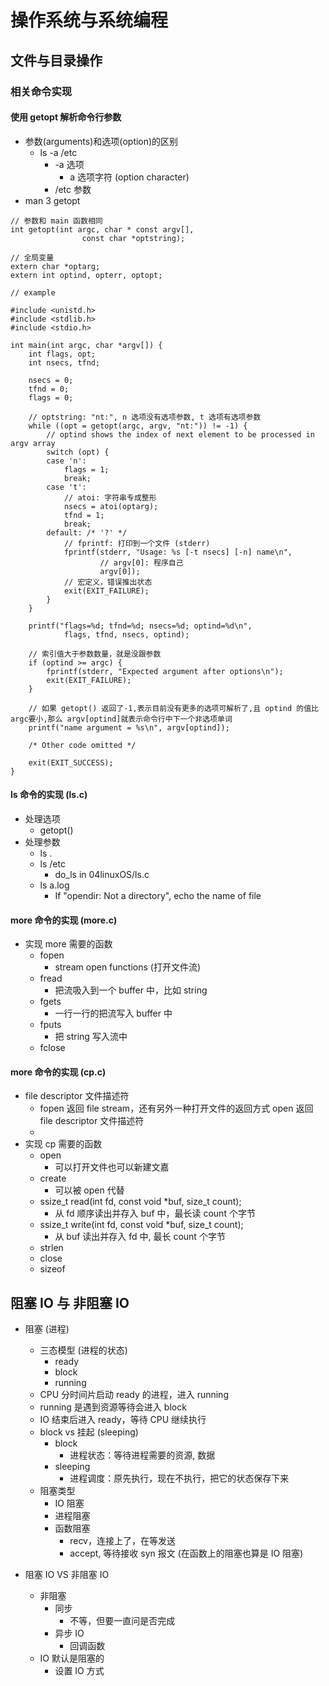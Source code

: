 # 操作系统与系统编程

## 文件与目录操作

### 相关命令实现

#### 使用 getopt 解析命令行参数

- 参数(arguments)和选项(option)的区别
	- ls -a /etc
		- -a 选项
			- a 选项字符 (option character)
		- /etc 参数
- man 3 getopt

```
// 参数和 main 函数相同
int getopt(int argc, char * const argv[],
				const char *optstring);

// 全局变量
extern char *optarg;
extern int optind, opterr, optopt;

// example

#include <unistd.h>
#include <stdlib.h>
#include <stdio.h>

int main(int argc, char *argv[]) {
	int flags, opt;
	int nsecs, tfnd;

	nsecs = 0;
	tfnd = 0;
	flags = 0;

	// optstring: "nt:", n 选项没有选项参数, t 选项有选项参数
	while ((opt = getopt(argc, argv, "nt:")) != -1) {
		// optind shows the index of next element to be processed in argv array
		switch (opt) {
		case 'n':
			flags = 1;
			break;
		case 't':
			// atoi: 字符串专成整形
			nsecs = atoi(optarg);
			tfnd = 1;
			break;
		default: /* '?' */
			// fprintf: 打印到一个文件 (stderr)
			fprintf(stderr, "Usage: %s [-t nsecs] [-n] name\n",
					// argv[0]: 程序自己
					argv[0]);
			// 宏定义，错误推出状态
			exit(EXIT_FAILURE);
		}
	}

	printf("flags=%d; tfnd=%d; nsecs=%d; optind=%d\n",
			flags, tfnd, nsecs, optind);

	// 索引值大于参数数量，就是没跟参数
	if (optind >= argc) {
		fprintf(stderr, "Expected argument after options\n");
		exit(EXIT_FAILURE);
	}

	// 如果 getopt() 返回了-1,表示目前没有更多的选项可解析了,且 optind 的值比argc要小,那么 argv[optind]就表示命令行中下一个非选项单词
	printf("name argument = %s\n", argv[optind]);

	/* Other code omitted */

	exit(EXIT_SUCCESS);
}
```

#### ls 命令的实现 (ls.c)

- 处理选项
	- getopt()
- 处理参数
	- ls .
	- ls /etc
		- do_ls in 04linuxOS/ls.c
	- ls a.log
		- If "opendir: Not a directory", echo the name of file

#### more 命令的实现 (more.c)

- 实现 more 需要的函数
	- fopen
		- stream open functions (打开文件流)
	- fread
		- 把流吸入到一个 buffer 中，比如 string
	- fgets
		- 一行一行的把流写入 buffer 中
	- fputs
		- 把 string 写入流中
	- fclose

#### more 命令的实现 (cp.c)

- file descriptor 文件描述符
	- fopen 返回 file stream，还有另外一种打开文件的返回方式 open 返回 file descriptor 文件描述符
	- 
- 实现 cp 需要的函数
	- open
		- 可以打开文件也可以新建文嘉
	- create
		- 可以被 open 代替
	- ssize_t read(int fd, const void *buf, size_t count);
		- 从 fd 顺序读出并存入 buf 中，最长读 count 个字节
	- ssize_t write(int fd, const void *buf, size_t count);
		- 从 buf 读出并存入 fd 中, 最长 count 个字节
	- strlen
	- close
	- sizeof

## 阻塞 IO 与 非阻塞 IO

- 阻塞 (进程)
	- 三态模型 (进程的状态)
		- ready
		- block
		- running
	- CPU 分时间片启动 ready 的进程，进入 running
	- running 是遇到资源等待会进入 block
	- IO 结束后进入 ready，等待 CPU 继续执行
	- block vs 挂起 (sleeping)
		- block
			- 进程状态：等待进程需要的资源, 数据
		- sleeping
			- 进程调度：原先执行，现在不执行，把它的状态保存下来
	- 阻塞类型
		- IO 阻塞
		- 进程阻塞
		- 函数阻塞
			- recv，连接上了，在等发送
			- accept, 等待接收 syn 报文 (在函数上的阻塞也算是 IO 阻塞)

- 阻塞 IO VS 非阻塞 IO
	- 非阻塞
		- 同步
			- 不等，但要一直问是否完成
		- 异步 IO
			- 回调函数
	- IO 默认是阻塞的
		- 设置 IO 方式
	 